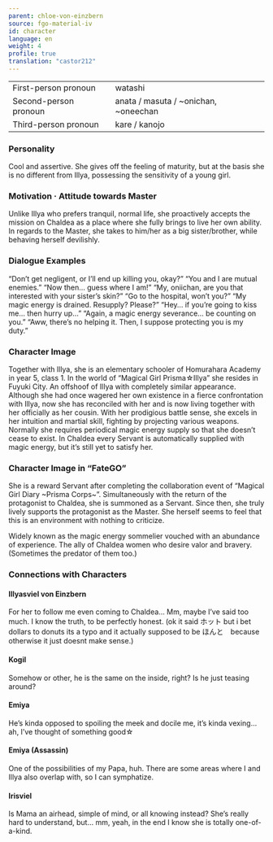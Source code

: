 ```yaml
---
parent: chloe-von-einzbern
source: fgo-material-iv
id: character
language: en
weight: 4
profile: true
translation: "castor212"
---
```


<table>
  <tr><td>First-person pronoun</td><td>watashi</td></tr>
  <tr><td>Second-person pronoun</td><td>anata / masuta / ~onichan, ~oneechan</td></tr>
  <tr><td>Third-person pronoun</td><td>kare / kanojo</td></tr>
</table>

### Personality

Cool and assertive. She gives off the feeling of maturity, but at the basis she is no different from Illya, possessing the sensitivity of a young girl.

### Motivation · Attitude towards Master

Unlike Illya who prefers tranquil, normal life, she proactively accepts the mission on Chaldea as a place where she fully brings to live her own ability.
In regards to the Master, she takes to him/her as a big sister/brother, while behaving herself devilishly.

### Dialogue Examples

“Don’t get negligent, or I’ll end up killing you, okay?”
“You and I are mutual enemies.”
“Now then… guess where I am!”
“My, oniichan, are you that interested with your sister’s skin?”
“Go to the hospital, won’t you?”
“My magic energy is drained. Resupply? Please?”
“Hey… if you’re going to kiss me… then hurry up…”
“Again, a magic energy severance… be counting on you.”
“Aww, there’s no helping it. Then, I suppose protecting you is my duty.”

### Character Image

Together with Illya, she is an elementary schooler of Homurahara Academy in year 5, class 1.
In the world of “Magical Girl Prisma☆Illya” she resides in Fuyuki City. An offshoof of Illya with completely similar appearance.
Although she had once wagered her own existence in a fierce confrontation with Illya, now she has reconciled with her and is now living together with her officially as her cousin.
With her prodigious battle sense, she excels in her intuition and martial skill, fighting by projecting various weapons.
Normally she requires periodical magic energy supply so that she doesn’t cease to exist.
In Chaldea every Servant is automatically supplied with magic energy, but it’s still yet to satisfy her.

### Character Image in “FateGO”

She is a reward Servant after completing the collaboration event of “Magical Girl Diary \~Prisma Corps\~”.
Simultaneously with the return of the protagonist to Chaldea, she is summoned as a Servant. Since then, she truly lively supports the protagonist as the Master. She herself seems to feel that this is an environment with nothing to criticize.

Widely known as the magic energy sommelier vouched with an abundance of experience. The ally of Chaldea women who desire valor and bravery. (Sometimes the predator of them too.)

### Connections with Characters

#### Illyasviel von Einzbern

For her to follow me even coming to Chaldea… Mm, maybe I’ve said too much. I know the truth, to be perfectly honest. (ok it said ホット but i bet dollars to donuts its a typo and it actually supposed to be ほんと　because otherwise it just doesnt make sense.)

#### Kogil

Somehow or other, he is the same on the inside, right? Is he just teasing around?

#### Emiya

He’s kinda opposed to spoiling the meek and docile me, it’s kinda vexing… ah, I’ve thought of something good☆

#### Emiya (Assassin)

One of the possibilities of my Papa, huh. There are some areas where I and Illya also overlap with, so I can symphatize.

#### Irisviel

Is Mama an airhead, simple of mind, or all knowing instead? She’s really hard to understand, but… mm, yeah, in the end I know she is totally one-of-a-kind.
